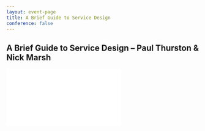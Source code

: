```yaml
---
layout: event-page
title: A Brief Guide to Service Design
conference: false
---
```


## A Brief Guide to Service Design – Paul Thurston & Nick Marsh

<div class="responsive-height-limiter"><div class="embed-container vga"><iframe src="//www.slideshare.net/slideshow/embed_code/3322783" frameborder="0" scrolling="no" allowfullscreen></iframe></div></div>
